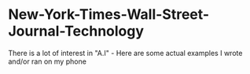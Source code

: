 # New-York-Times-Wall-Street-Journal-Technology
There is a lot of interest in "A.I" - Here are some actual examples I wrote and/or ran on my phone
